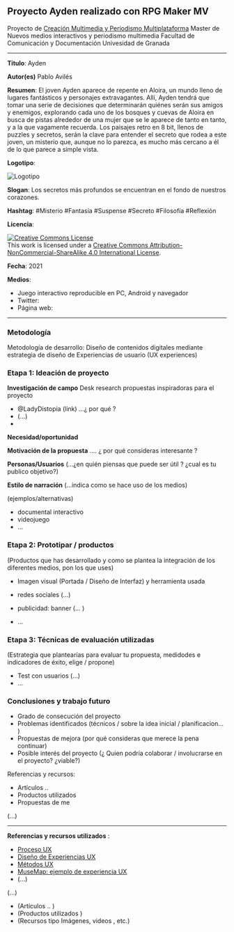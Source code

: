 ## Proyecto Ayden realizado con RPG Maker MV 

Proyecto de [Creación Multimedia y Periodismo Multiplataforma](https://github.com/mgea/PeriodismoMultimedia)
Master de Nuevos medios interactivos y periodismo multimedia
Facultad de Comunicación y Documentación
Univesidad de Granada  

----

**Titulo**: Ayden

**Autor(es)** Pablo Avilés

**Resumen**: El joven Ayden aparece de repente en Aloira, un mundo lleno de lugares fantásticos y personajes extravagantes. Allí, Ayden tendrá que tomar una serie de decisiones que determinarán quiénes serán sus amigos y enemigos, explorando cada uno de los bosques y cuevas de Aloira en busca de pistas alrededor de una mujer que se le aparece de tanto en tanto, y a la que vagamente recuerda. Los paisajes retro en 8 bit, llenos de puzzles y secretos, serán la clave para entender el secreto que rodea a este joven, un misterio que, aunque no lo parezca, es mucho más cercano a él de lo que parece a simple vista.

**Logotipo**:

![Logotipo](https://user-images.githubusercontent.com/20681504/115731998-e2728300-a387-11eb-9a78-6af3184c8de9.png)

**Slogan**: Los secretos más profundos se encuentran en el fondo de nuestros corazones.

**Hashtag**: #Misterio #Fantasía #Suspense #Secreto #Filosofía #Reflexión

**Licencia**: 

<a rel="license" href="http://creativecommons.org/licenses/by-nc-sa/4.0/"><img alt="Creative Commons License" style="border-width:0" src="https://i.creativecommons.org/l/by-nc-sa/4.0/88x31.png" /></a><br />This work is licensed under a <a rel="license" href="http://creativecommons.org/licenses/by-nc-sa/4.0/">Creative Commons Attribution-NonCommercial-ShareAlike 4.0 International License</a>.

**Fecha**: 2021

**Medios**: 

* Juego interactivo reproducible en PC, Android y navegador
* Twitter:
* Página web:

--- 

### Metodología

Metodología de desarrollo: Diseño de contenidos digitales mediante estrategia de diseño de Experiencias de usuario (UX experiences) 

### Etapa 1: Ideación de proyecto 

**Investigación de campo**   Desk research propuestas inspiradoras para el proyecto

* @LadyDistopia (link) ...¿ por qué ?
* (...)
* 

**Necesidad/oportunidad** 

**Motivación de la propuesta** .... ¿ por qué consideras interesante ? 

**Personas/Usuarios**  (...¿en quién piensas que puede ser útil ? ¿cual es tu publico objetivo?) 

**Estilo de narración**  (...indica como se hace uso de los medios)  

(ejemplos/alternativas) 
* documental interactivo 
* videojuego 
* ... 



### Etapa 2: Prototipar / productos 

(Productos que has desarrollado y como se plantea la integración de los diferentes medios, pon los que uses) 

* Imagen visual (Portada / Diseño de Interfaz) y herramienta usada 

* redes sociales (...) 

* publicidad: banner (... ) 

* ...

### Etapa 3: Técnicas de evaluación utilizadas

(Estrategia que plantearías para evaluar tu propuesta, medidodes e indicadores de éxito, elige / propone) 

* Test con usuarios (...) 
* ... 





### Conclusiones y trabajo futuro


* Grado de consecución del proyecto 
* Problemas identificados  (técnicos / sobre la idea inicial / planificacion… ) 
* Propuestas de mejora (por qué consideras que merece la pena continuar)
* Posible interés del proyecto (¿ Quien podría  colaborar / involucrarse en el proyecto? ¿viable?)


Referencias y recursos: 

* Artículos ..  
* Productos utilizados  
* Propuestas de me

(...)






----

**Referencias y recursos utilizados** :

* [Proceso UX](https://uxmastery.com/resources/process/)
* [Diseño de Experiencias UX](http://www.nosolousabilidad.com/articulos/uxd.htm) 
* [Métodos UX](https://mgea.github.io/UX-DIU-Checklist/index.html) 
* [MuseMap: ejemplo de experiencia UX](https://blog.prototypr.io/musemap-street-art-app-ux-case-study-9bec6a99823b) 
* (...) 

(...)
* (Artículos ..  )
* (Productos utilizados ) 
* (Recursos tipo Imágenes, videos , etc.) 












